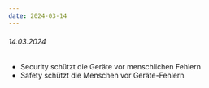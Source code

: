 ```yaml
---
date: 2024-03-14
---
```


###### 14.03.2024

- Security schützt die Geräte vor menschlichen Fehlern
- Safety schützt die Menschen vor Geräte-Fehlern